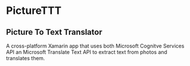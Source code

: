 # PictureTTT
## Picture To Text Translator
A cross-platform Xamarin app that uses both Microsoft Cognitve Services API an Microsoft Translate Text API to extract text from photos and translates them.
